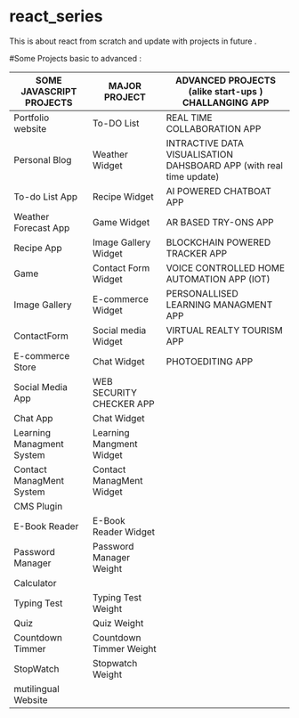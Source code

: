 # react_series
This is about react from scratch and update with projects in future .

#Some Projects  basic to advanced :

SOME JAVASCRIPT PROJECTS                   | MAJOR PROJECT         | ADVANCED PROJECTS (alike start-ups ) CHALLANGING APP
-------------------------------|------------------------------|------------------------
Portfolio website | To-DO List|  REAL TIME COLLABORATION APP           
Personal Blog  | Weather Widget|  INTRACTIVE DATA VISUALISATION DAHSBOARD APP (with real time update)
To-do List App | Recipe Widget|  AI POWERED CHATBOAT APP 
Weather Forecast App| Game Widget|  AR BASED TRY-ONS APP
Recipe App | Image Gallery Widget| BLOCKCHAIN POWERED TRACKER APP
Game | Contact Form Widget| VOICE CONTROLLED HOME AUTOMATION APP (IOT)
Image Gallery | E-commerce Widget| PERSONALLISED LEARNING MANAGMENT APP
ContactForm | Social media Widget| VIRTUAL REALTY TOURISM APP
E-commerce Store | Chat Widget| PHOTOEDITING APP 
Social Media App| WEB SECURITY CHECKER APP 
Chat App | Chat Widget| 
Learning Managment System | Learning Mangment Widget|
Contact ManagMent System | Contact ManagMent Widget|
CMS Plugin | 
E-Book Reader | E-Book Reader Widget|
Password Manager | Password Manager Weight |
Calculator | 
Typing Test | Typing Test Weight |
Quiz | Quiz Weight |
Countdown Timmer | Countdown Timmer Weight |
StopWatch | Stopwatch Weight |
   | mutilingual Website |

